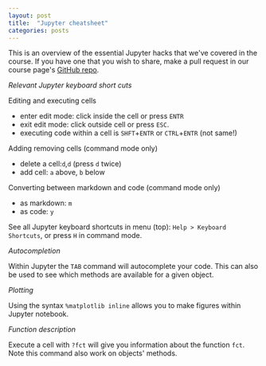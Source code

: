 ```yaml
---
layout: post
title:  "Jupyter cheatsheet"
categories: posts
---
```


This is an overview of the essential Jupyter hacks that we've covered in the course. If you have one that you wish to share, make a pull request in our course page's [GitHub repo](https://github.com/abjer/sds).

*Relevant Jupyter keyboard short cuts*

Editing and executing cells
- enter edit mode: click inside the cell or press `ENTR`
- exit edit mode: click outside cell or press `ESC`.
- executing code within a cell is `SHFT`+`ENTR` or `CTRL`+`ENTR` (not same!)

Adding removing cells (command mode only)
- delete a cell:`d`,`d` (press `d` twice)
- add cell: `a` above, `b` below

Converting between markdown and code (command mode only)
- as markdown: `m`
- as code: `y`

See all Jupyter keyboard shortcuts in menu (top): `Help > Keyboard Shortcuts`, or press `H` in command mode.

*Autocompletion*

Within Jupyter the `TAB` command will autocomplete your code. This can also be used to see which methods are available for a given object.

*Plotting*

Using the syntax `%matplotlib inline` allows you to make figures within Jupyter notebook.

*Function description*

Execute a cell with `?fct` will give you information about the function `fct`. Note this command also work on objects' methods.
